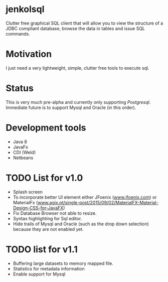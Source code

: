 # jenkolsql
Clutter free graphical SQL client that will allow you to view the structure of a JDBC compliant database, browse the data in tables and issue SQL commands.

# Motivation
I just need a very lightweight, simple, clutter free tools to execute sql.

# Status
This is very much pre-alpha and currently only supporting *Postgresql*. Immediate future is to support Mysql and Oracle (in this order).

# Development tools
* Java 8
* JavaFx
* CDI (Weld)
* Netbeans

# TODO List for v1.0
* Splash screen
* To incorporate better UI element either JFoenix (www.jfoenix.com) or 
MaterialFx (www.agix.pt/single-post/2015/09/02/MaterialFX-Material-Design-CSS-for-JavaFX)
* Fix Database Browser not able to resize.
* Syntax highlighting for Sql editor.
* Hide trails of Mysql and Oracle (such as the drop down selection) because they are not enabled yet.

# TODO list for v1.1
* Buffering large datasets to memory mapped file.
* Statistics for metadata information
* Enable support for Mysql
